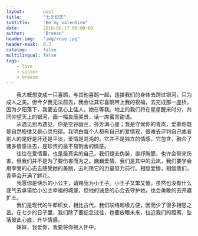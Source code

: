 ```yaml
---
layout:       post
title:        "七夕纪念"
subtitle:     "Be my valentine"
date:         2018-08-17 00:00:00
author:       "Breeze"
header-img:   "img/rose.jpg"
header-mask:  0.3
catalog:      false
multilingual: false
tags:
    - love
    - sister
    - breeze
---
```


&emsp;&emsp;我大概想变成一只喜鹊，与其他喜鹊一起，连接我们的身体去跨过银河，只为成人之美。但今夕我无法前去，我会让其它喜鹊带上我的祝福，去完成那一座桥。因为夕阳落下，我要去见心上佳人，她在等我。地上的我们将在星星醒来时分，共同仰望天上的银河，画一幅良辰美景，话一席蜜言甜语。    
&emsp;&emsp;从遇见到再遇见，你是空谷幽兰，芬芳满心崖；我是守候你的青岚，爱慕你既是自然规律又是心灵归宿。我明白每个人都有自己的爱情观，很难去评判自己或者别人的是好是坏还是平淡，爱情是混沌的。它并不是独立的情感，它包含、融合了诸多情感进去，是珍贵的最不易割舍的情感。   
&emsp;&emsp;往往在爱情里，也是最真实的自己，我们褪去伪装，直抒胸臆，也许会带来伤害，但我们并不是为了要伤害而为之。巍巍爱情，我们是其中的云岚，我们要学会用享受的心态去感受她的美丽，去利用它的力量努力前行。相信爱情，相信我们，青草会开满了鲜花。   
&emsp;&emsp;我愿你是快乐的小公主，请赐我为小王子。小王子又笨又傻，虽然也没有什么底气去承诺给小公主幸福的城堡，但他的诚恳的心会去守护她，也会勇敢的去开疆扩土。   
&emsp;&emsp;我们是现代的牛郎织女，相比古代，我们联络超级方便，因而少了很多相思之苦。在七夕的日子里，我们除了要纪念过往，也要放眼未来，拉近我们的距离，坠落彼此心底，升华情感。   
&emsp;&emsp;妹妹，我爱你，我要将你拥入怀中。  